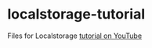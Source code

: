 # localstorage-tutorial

Files for Localstorage [tutorial on YouTube](https://youtu.be/U693xrQKFy4)
